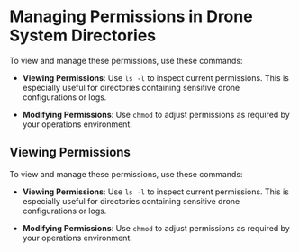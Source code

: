 # Managing Permissions in Drone System Directories

To view and manage these permissions, use these commands:

- **Viewing Permissions**: Use `ls -l` to inspect current permissions. This is especially useful for directories containing sensitive drone configurations or logs.

- **Modifying Permissions**: Use `chmod` to adjust permissions as required by your operations environment.

## Viewing Permissions
To view and manage these permissions, use these commands:

- **Viewing Permissions**: Use `ls -l` to inspect current permissions. This is especially useful for directories containing sensitive drone configurations or logs.

- **Modifying Permissions**: Use `chmod` to adjust permissions as required by your operations environment.

